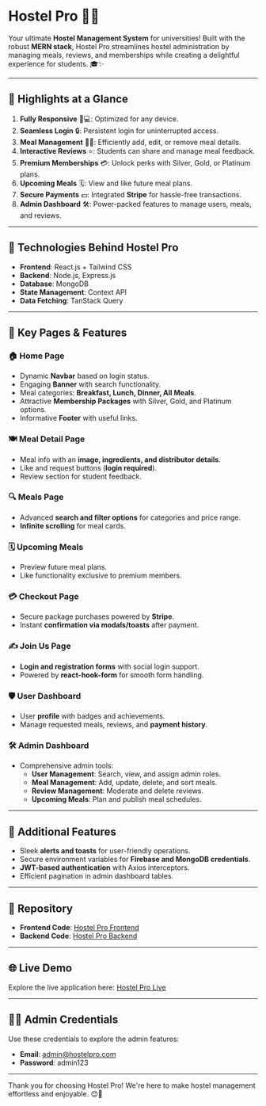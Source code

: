# Hostel Pro 🏨🍴

Your ultimate **Hostel Management System** for universities! Built with the robust **MERN stack**, Hostel Pro streamlines hostel administration by managing meals, reviews, and memberships while creating a delightful experience for students. 🎓✨

---

## 🌟 Highlights at a Glance

1. **Fully Responsive** 📱💻: Optimized for any device.
2. **Seamless Login** 🔒: Persistent login for uninterrupted access.
3. **Meal Management** 🍔🥗: Efficiently add, edit, or remove meal details.
4. **Interactive Reviews** ⭐: Students can share and manage meal feedback.
5. **Premium Memberships** 💳: Unlock perks with Silver, Gold, or Platinum plans.
6. **Upcoming Meals** 🗓️: View and like future meal plans.
7. **Secure Payments** 💵: Integrated **Stripe** for hassle-free transactions.
8. **Admin Dashboard** 🛠️: Power-packed features to manage users, meals, and reviews.

---

## 🚀 Technologies Behind Hostel Pro

- **Frontend**: React.js + Tailwind CSS
- **Backend**: Node.js, Express.js
- **Database**: MongoDB
- **State Management**: Context API
- **Data Fetching**: TanStack Query

---

## 📑 Key Pages & Features

### 🏠 Home Page

- Dynamic **Navbar** based on login status.
- Engaging **Banner** with search functionality.
- Meal categories: **Breakfast, Lunch, Dinner, All Meals**.
- Attractive **Membership Packages** with Silver, Gold, and Platinum options.
- Informative **Footer** with useful links.

### 🍽️ Meal Detail Page

- Meal info with an **image, ingredients, and distributor details**.
- Like and request buttons (**login required**).
- Review section for student feedback.

### 🔍 Meals Page

- Advanced **search and filter options** for categories and price range.
- **Infinite scrolling** for meal cards.

### 🗓️ Upcoming Meals

- Preview future meal plans.
- Like functionality exclusive to premium members.

### 💳 Checkout Page

- Secure package purchases powered by **Stripe**.
- Instant **confirmation via modals/toasts** after payment.

### ✍️ Join Us Page

- **Login and registration forms** with social login support.
- Powered by **react-hook-form** for smooth form handling.

### 🛡️ User Dashboard

- User **profile** with badges and achievements.
- Manage requested meals, reviews, and **payment history**.

### 🛠️ Admin Dashboard

- Comprehensive admin tools:
  - **User Management**: Search, view, and assign admin roles.
  - **Meal Management**: Add, update, delete, and sort meals.
  - **Review Management**: Moderate and delete reviews.
  - **Upcoming Meals**: Plan and publish meal schedules.

---

## 🎉 Additional Features

- Sleek **alerts and toasts** for user-friendly operations.
- Secure environment variables for **Firebase and MongoDB credentials**.
- **JWT-based authentication** with Axios interceptors.
- Efficient pagination in admin dashboard tables.

---

## 📂 Repository

- **Frontend Code**: [Hostel Pro Frontend](#)
- **Backend Code**: [Hostel Pro Backend](#)

---

## 🌐 Live Demo

Explore the live application here: [Hostel Pro Live](#)

---

## 👨‍💻 Admin Credentials

Use these credentials to explore the admin features:

- **Email**: admin@hostelpro.com
- **Password**: admin123

---

Thank you for choosing Hostel Pro! We're here to make hostel management effortless and enjoyable. 😊🎉
